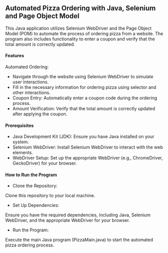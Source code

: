 ## Automated Pizza Ordering with Java, Selenium and Page Object Model
This Java application utilizes Selenium WebDriver and the Page Object Model (POM) to automate the process of ordering pizza from a website. 
The program also includes functionality to enter a coupon and verify that the total amount is correctly updated.

#### Features
Automated Ordering:

- Navigate through the website using Selenium WebDriver to simulate user interactions.
- Fill in the necessary information for ordering pizza using selector and other interactions.
- Coupon Entry: Automatically enter a coupon code during the ordering process.
- Amount Verification: Verify that the total amount is correctly updated after applying the coupon.

#### Prerequisites
- Java Development Kit (JDK): Ensure you have Java installed on your system.
- Selenium WebDriver: Install Selenium WebDriver to interact with the web elements.
- WebDriver Setup: Set up the appropriate WebDriver (e.g., ChromeDriver, GeckoDriver) for your browser.

#### How to Run the Program
- Clone the Repository:

Clone this repository to your local machine.
- Set Up Dependencies:

Ensure you have the required dependencies, including Java, Selenium WebDriver, and the appropriate WebDriver for your browser.
- Run the Program:

Execute the main Java program (PizzaMain.java) to start the automated pizza ordering process.
